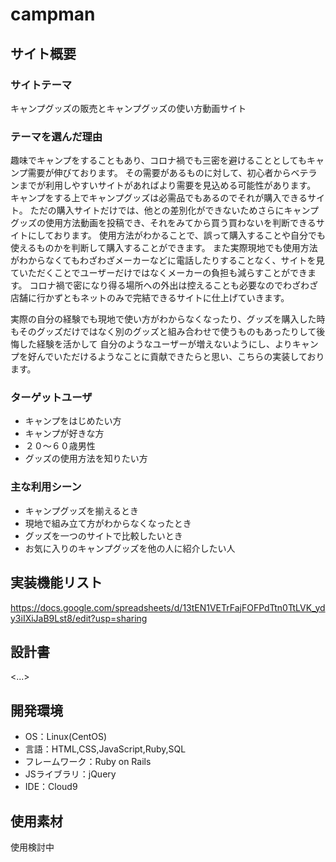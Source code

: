 # campman
## サイト概要
### サイトテーマ
キャンプグッズの販売とキャンプグッズの使い方動画サイト

### テーマを選んだ理由
趣味でキャンプをすることもあり、コロナ禍でも三密を避けることとしてもキャンプ需要が伸びております。
その需要があるものに対して、初心者からベテランまでが利用しやすいサイトがあればより需要を見込める可能性があります。
キャンプをする上でキャンプグッズは必需品でもあるのでそれが購入できるサイト。
ただの購入サイトだけでは、他との差別化ができないためさらにキャンプグッズの使用方法動画を投稿でき、それをみてから買う買わないを判断できるサイトにしております。
使用方法がわかることで、誤って購入することや自分でも使えるものかを判断して購入することができます。
また実際現地でも使用方法がわからなくてもわざわざメーカーなどに電話したりすることなく、サイトを見ていただくことでユーザーだけではなくメーカーの負担も減らすことができます。
コロナ禍で密になり得る場所への外出は控えることも必要なのでわざわざ店舗に行かずともネットのみで完結できるサイトに仕上げていきます。

実際の自分の経験でも現地で使い方がわからなくなったり、グッズを購入した時もそのグッズだけではなく別のグッズと組み合わせで使うものもあったりして後悔した経験を活かして
自分のようなユーザーが増えないようにし、よりキャンプを好んでいただけるようなことに貢献できたらと思い、こちらの実装しております。

### ターゲットユーザ
- キャンプをはじめたい方
- キャンプが好きな方
- ２０〜６０歳男性
- グッズの使用方法を知りたい方

### 主な利用シーン
- キャンプグッズを揃えるとき
- 現地で組み立て方がわからなくなったとき
- グッズを一つのサイトで比較したいとき
- お気に入りのキャンプグッズを他の人に紹介したい人

## 実装機能リスト

https://docs.google.com/spreadsheets/d/13tEN1VETrFajFOFPdTtn0TtLVK_ydy3iIXiJaB9Lst8/edit?usp=sharing


## 設計書
<...>

## 開発環境
- OS：Linux(CentOS)
- 言語：HTML,CSS,JavaScript,Ruby,SQL
- フレームワーク：Ruby on Rails
- JSライブラリ：jQuery
- IDE：Cloud9

## 使用素材
使用検討中
